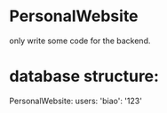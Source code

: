 # PersonalWebsite

only write some code for the backend.

database structure:
==================
PersonalWebsite:
    users:
       'biao': '123'
